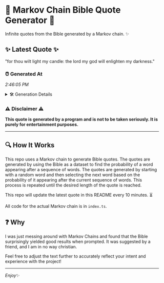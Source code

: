 # 📖 Markov Chain Bible Quote Generator 📖

Infinite quotes from the Bible generated by a Markov chain. ✨

## ✨ Latest Quote ✨
"for thou wilt light my candle: the lord my god will enlighten my darkness."

### ⏰ Generated At
*2:46:05 PM*

<details>
    <summary>🛠️ Generation Details</summary>
    <p>
        <strong>🌱 Seed:</strong> for<br>
        <strong>🔄 Iterations:</strong> 13<br>
        <strong>📜 Context History:</strong><br>[ for ]: thou<br>[ for, thou ]: wilt<br>[ for, thou, wilt ]: light<br>[ for, thou, wilt, light ]: my<br>[ for, thou, wilt, light, my ]: candle:<br>[ for, thou, wilt, light, my, candle: ]: the<br>[ thou, wilt, light, my, candle:, the ]: lord<br>[ wilt, light, my, candle:, the, lord ]: my<br>[ light, my, candle:, the, lord, my ]: god<br>[ my, candle:, the, lord, my, god ]: will<br>[ candle:, the, lord, my, god, will ]: enlighten<br>[ the, lord, my, god, will, enlighten ]: my<br>[ lord, my, god, will, enlighten, my ]: darkness.<br>
    </p>
</details>

### ⚠️ Disclaimer ⚠️
**This quote is generated by a program and is not to be taken seriously. It is purely for entertainment purposes.**

---

## 🔍 How It Works

This repo uses a Markov chain to generate Bible quotes. The quotes are generated by using the Bible as a dataset to find the probability of a word appearing after a sequence of words. The quotes are generated by starting with a random word and then selecting the next word based on the probability of it appearing after the current sequence of words. This process is repeated until the desired length of the quote is reached.

This repo will update the latest quote in this README every 10 minutes. ⏳

All code for the actual Markov chain is in `index.ts`.

## ❓ Why

I was just messing around with Markov Chains and found that the Bible surprisingly yielded good results when prompted. 
It was suggested by a friend, and I am in no way christian.

Feel free to adjust the text further to accurately reflect your intent and experience with the project!

---

*Enjoy*✨
